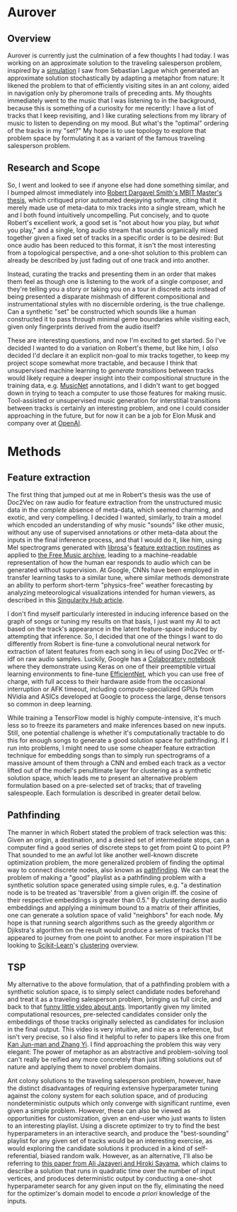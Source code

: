 # Aurover

## Overview
Aurover is currently just the culmination of a few thoughts I had today. I was working on an approximate solution to the traveling salesperson problem, inspired by a [simulation][ants] I saw from Sebastian Lague which generated an approximate solution stochastically by adapting a metaphor from nature: It likened the problem to that of efficiently visiting sites in an ant colony, aided in navigation only by pheromone trails of preceding ants. My thoughts immediately went to the music that I was listening to in the background, because this is something of a curiosity for me recently: I have a list of tracks that I keep revisiting, and I like curating selections from my library of music to listen to depending on my mood. But what's the "optimal" ordering of the tracks in my "set?" My hope is to use topology to explore that problem space by formulating it as a variant of the famous traveling salesperson problem. 

## Research and Scope
So, I went and looked to see if anyone else had done something similar, and I bumped almost immediately into [Robert Dargavel Smith's MBIT Master's thesis][thesis], which critiqued prior automated deejaying software, citing that it merely made use of meta-data to mix tracks into a single stream, which he and I both found intuitively uncompelling. Put concisely, and to quote Robert's excellent work, a good set is "not about how you play, but _what_ you play," and a single, long audio stream that sounds organically mixed together given a fixed set of tracks in a specific order is to be desired: But once audio has been reduced to this format, it isn't the most interesting from a topological perspective, and a one-shot solution to this problem can already be described by just fading out of one track and into another.

Instead, curating the tracks and presenting them in an order that makes them feel as though one is listening to the work of a single composer, and they're telling you a story or taking you on a tour in discrete acts instead of being presented a disparate mishmash of different compositional and instrumentational styles with no discernible ordering, is the true challenge. Can a synthetic "set" be constructed which sounds like a human constructed it to pass through minimal genre boundaries while visiting each, given only fingerprints derived from the audio itself? 

These are interesting questions, and now I'm excited to get started. So I've decided I wanted to do a variation on Robert's theme, but like him, I _also_ decided I'd declare it an explicit non-goal to mix tracks together, to keep my project scope somewhat more tractable, and because I think that unsupervised machine learning to _generate transitions_ between tracks would likely require a deeper insight into their compositional structure in the training data, e.g. [MusicNet] annotations, and I didn't want to get bogged down in trying to teach a computer to use those features for making music. Tool-assisted or unsupervised music generation for interstitial transitions between tracks is certainly an interesting problem, and one I could consider approaching in the future, but for now it can be a job for Elon Musk and company over at [OpenAI][jukebox].

# Methods
## Feature extraction
The first thing that jumped out at me in Robert's thesis was the use of Doc2Vec on raw audio for feature extraction from the unstructured music data in the _complete_ absence of meta-data, which seemed charming, and exotic, and very compelling. I decided I wanted, similarly, to train a model which encoded an understanding of why music "sounds" like other music, without any use of supervised annotations or other meta-data about the inputs in the final inference process, and that I would do it, like him, using Mel spectrograms generated with [librosa]'s [feature extraction routines][librosafx] as applied to [the Free Music archive][fma], leading to a machine-readable representation of how the human ear responds to audio which can be generated without supervision. At Google, CNNs have been employed in transfer learning tasks to a similar tune, where similar methods demonstrate an ability to perform short-term "physics-free" weather forecasting by analyzing meteorological visualizations intended for human viewers, as described in this [Singularity Hub article][shubweather].
 
I don't find myself particularly interested in inducing inference based on the graph of songs or tuning my results on that basis, I just want my AI to act based on the track's appearance in the latent feature-space induced by attempting that inference. So, I decided that one of the things I want to do differently from Robert is fine-tune a convolutional neural network for extraction of latent features from each song in lieu of using Doc2Vec or tf-idf on raw audio samples. Luckily, Google has a [Colaboratory notebook][notebook] where they demonstrate using Keras on one of their preemptible virtual learning environments to fine-tune [EfficientNet][efficientnet], which you can use free of charge, with full access to their hardware aside from the occasional interruption or AFK timeout, including compute-specialized GPUs from NVidia and ASICs developed at Google to process the large, dense tensors so common in deep learning.

While training a TensorFlow model is highly compute-intensive, it's much less so to freeze its parameters and make inferences based on new inputs. Still, one potential challenge is whether it's computationally tractable to do this for enough songs to generate a good solution space for pathfinding. If I run into problems, I might need to use some cheaper feature extraction technique for embedding songs than to simply run spectrograms of a massive amount of them through a CNN and embed each track as a vector lifted out of the model's penultimate layer for clustering as a synthetic solution space, which leads me to present an alternative problem formulation based on a pre-selected set of tracks; that of traveling salespeople. Each formulation is described in greater detail below.

## Pathfinding
The manner in which Robert stated the problem of track selection was this: Given an origin, a destination, and a desired set of intermediate stops, can a computer find a good series of discrete steps to get from point Q to point P? That sounded to me an awful lot like another well-known discrete optimization problem, the more generalized problem of finding the optimal way to connect discrete nodes, also known as [pathfinding]. We can treat the problem of making a "good" playlist as a pathfinding problem with a synthetic solution space generated using simple rules, e.g. "a destination node is to be treated as 'traversible' from a given origin iff. the cosine of their respective embeddings is greater than 0.5." By clustering dense audio embeddings and applying a minimum bound to a matrix of their affinities, one can generate a solution space of valid "neighbors" for each node. My hope is that running search algorithms such as the greedy algorithm or Djikstra's algorithm on the result would produce a series of tracks that appeared to journey from one point to another. For more inspiration I'll be looking to [Scikit-Learn][sklearn]'s [clustering] overview.

## TSP
My alternative to the above formulation, that of a pathfinding problem with a synthetic solution space, is to simply select candidate nodes beforehand and treat it as a traveling salesperson problem, bringing us full circle, and back to that [funny little video about ants][ants]. Importantly given my limited computational resources, pre-selected candidates consider only the embeddings of those tracks originally selected as candidates for inclusion in the final output. This video is very intuitive, and nice as a reference, but isn't very precise, so I also find it helpful to refer to papers like this one from [Kan Jun-man and Zhang Yi][antspaper]. I find approaching the problem this way very elegant: The power of metaphor as an abstractive and problem-solving tool can't really be reified any more concretely than just lifting solutions out of nature and applying them to novel problem domains.

Ant colony solutions to the traveling salesperson problem, however, have the distinct disadvantages of requiring extensive hyperparameter tuning against the colony system for each solution space, and of producing nondeterministic outputs which only converge with significant runtime, even given a simple problem. However, these can also be viewed as opportunities for customization, given an end-user who just wants to listen to an interesting playlist. Using a discrete optimizer to try to find the best hyperparameters in an interactive search, and produce the "best-sounding" playlist for any given set of tracks would be an interesting exercise, as would exploring the candidate solutions it produced in a kind of self-referential, biased random walk. However, as an alternative, I'll also be referring to [this paper from Ali Jazayeri and Hiroki Sayama][deterministic-tsp], which claims to describe a solution that runs in quadratic time over the number of input vertices, and produces deterministic output by conducting a one-shot hyperparameter search for any given input on the fly, eliminating the need for the optimizer's domain model to encode _a priori_ knowledge of the inputs.

[ants]: https://youtu.be/X-iSQQgOd1A?t=335s
[antspaper]: https://core.ac.uk/download/pdf/82731771.pdf
[thesis]: https://towardsdatascience.com/create-automatic-playlists-by-using-deep-learning-to-listen-to-the-music-b72836c24ce2
[algoriddim]: https://algoriddim.com
[librosa]: https://librosa.org/
[librosafx]: https://librosa.org/doc/latest/generated/librosa.feature.melspectrogram.html?highlight=mel%20spectrogram#librosa.feature.melspectrogram
[shubweather]: https://singularityhub.com/2020/01/15/how-googles-new-weather-ai-makes-instant-accurate-forecasts/
[musicnet]: https://homes.cs.washington.edu/~thickstn/musicnet.html
[jukebox]: https://openai.com/blog/jukebox/
[pathfinding]: https://www.wikipedia.org/wiki/Pathfinding
[efficientnet]: https://arxiv.org/pdf/1905.11946.pdf%E5%A4%8D%E5%90%88%E6%A8%A1%E5%9E%8B%E7%BC%A9%E6%94%BE
[notebook]: https://colab.research.google.com/github/keras-team/keras-io/blob/master/examples/vision/ipynb/image_classification_efficientnet_fine_tuning.ipynb
[deterministic-tsp]: https://arxiv.org/ftp/arxiv/papers/1608/1608.01716.pdf
[sklearn]: https://scikit-learn.org/stable/
[clustering]: https://scikit-learn.org/stable/modules/clustering.html
[fma]: https://github.com/mdeff/fma